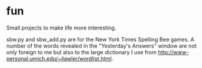 # fun
Small projects to make life more interesting.

sbw.py and sbw_add.py are for the New York Times Spelling Bee games. A number of the words revealed in the "Yesterday's Answers" window are not only foreign to me but also to the large dictionary I use from http://www-personal.umich.edu/~jlawler/wordlist.html.
